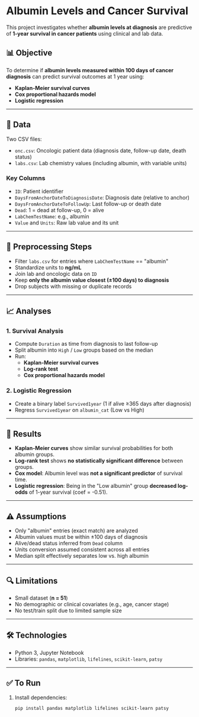 # Albumin Levels and Cancer Survival

This project investigates whether **albumin levels at diagnosis** are predictive of **1-year survival in cancer patients** using clinical and lab data.

## 📊 Objective

To determine if **albumin levels measured within 100 days of cancer diagnosis** can predict survival outcomes at 1 year using:

- **Kaplan-Meier survival curves**
- **Cox proportional hazards model**
- **Logistic regression**

---

## 📁 Data

Two CSV files:

- `onc.csv`: Oncologic patient data (diagnosis date, follow-up date, death status)
- `labs.csv`: Lab chemistry values (including albumin, with variable units)

### Key Columns
- `ID`: Patient identifier  
- `DaysFromAnchorDateToDiagnosisDate`: Diagnosis date (relative to anchor)  
- `DaysFromAnchorDateToFollowUp`: Last follow-up or death date  
- `Dead`: 1 = dead at follow-up, 0 = alive  
- `LabChemTestName`: e.g., albumin  
- `Value` and `Units`: Raw lab value and its unit  

---

## 🔧 Preprocessing Steps

- Filter `labs.csv` for entries where `LabChemTestName` == "albumin"
- Standardize units to **ng/mL**
- Join lab and oncologic data on `ID`
- Keep **only the albumin value closest (±100 days) to diagnosis**
- Drop subjects with missing or duplicate records

---

## 📈 Analyses

### 1. **Survival Analysis**
- Compute `Duration` as time from diagnosis to last follow-up
- Split albumin into `High` / `Low` groups based on the median
- Run:
  - **Kaplan-Meier survival curves**
  - **Log-rank test**
  - **Cox proportional hazards model**

### 2. **Logistic Regression**
- Create a binary label `Survived1year` (1 if alive ≥365 days after diagnosis)
- Regress `Survived1year` on `albumin_cat` (Low vs High)

---

## 📌 Results

- **Kaplan-Meier curves** show similar survival probabilities for both albumin groups.
- **Log-rank test** shows **no statistically significant difference** between groups.
- **Cox model**: Albumin level was **not a significant predictor** of survival time.
- **Logistic regression**: Being in the "Low albumin" group **decreased log-odds** of 1-year survival (coef = -0.51).

---

## ⚠️ Assumptions

- Only "albumin" entries (exact match) are analyzed
- Albumin values must be within ±100 days of diagnosis
- Alive/dead status inferred from `Dead` column
- Units conversion assumed consistent across all entries
- Median split effectively separates low vs. high albumin

---

## 🔍 Limitations

- Small dataset (**n = 51**)
- No demographic or clinical covariates (e.g., age, cancer stage)
- No test/train split due to limited sample size

---

## 🛠️ Technologies

- Python 3, Jupyter Notebook  
- Libraries: `pandas`, `matplotlib`, `lifelines`, `scikit-learn`, `patsy`

---

## ✅ To Run

1. Install dependencies:
   ```bash
   pip install pandas matplotlib lifelines scikit-learn patsy
